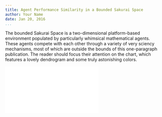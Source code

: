```yaml
---
title: Agent Performance Similarity in a Bounded Sakurai Space
author: Your Name
date: Jan 20, 2016
...
```


The bounded Sakurai Space is a two-dimensional platform-based environment populated by particularly
whimsical mathematical agents. These agents compete with each other through a variety of very sciency
mechanisms, most of which are outside the bounds of this one-paragraph publication. The reader should focus
their attention on the chart, which features a lovely dendrogram and some truly astonishing colors.

![Agent similarity derived from win ratios against rival agent vectors.](Melee_data.csv.heatmap.pdf)

